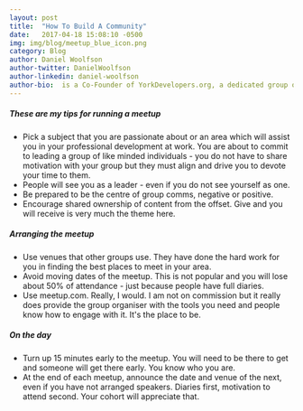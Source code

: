 ```yaml
---
layout: post
title:  "How To Build A Community"
date:   2017-04-18 15:08:10 -0500
img: img/blog/meetup_blue_icon.png
category: Blog
author: Daniel Woolfson
author-twitter: DanielWoolfson
author-linkedin: daniel-woolfson
author-bio:  is a Co-Founder of YorkDevelopers.org, a dedicated group of software engineers in York providing meetups for technology professionals in York.  Daniel is also a co-organiser of the York Code Dojo and MagentoYork.
---
```



##### These are my tips for running a meetup

- Pick a subject that you are passionate about or an area which will assist you in your professional development at work.  You are about to commit to leading a group of like minded individuals - you do not have to share  motivation with your group but they must align and drive you to devote your time to them.
- People will see you as a leader - even if you do not see yourself as one.
- Be prepared to be the centre of group comms, negative or positive.
- Encourage shared ownership of content from the offset.  Give and you will receive is very much the theme here.

##### Arranging the meetup

- Use venues that other groups use.  They have done the hard work for you in finding the best places to meet in your area.
- Avoid moving dates of the meetup.   This is not popular and you will lose about 50% of attendance - just because people have full diaries.
- Use meetup.com.  Really, I would.  I am not on commission but it really does provide the group organiser with the tools you need and people know how to engage with it. It's the place to be.

##### On the day

- Turn up 15 minutes early to the meetup.  You will need to be there to get and someone will get there early.  You know who you are.
- At the end of each meetup, announce the date and venue of the next, even if you have not arranged speakers.  Diaries first, motivation to attend second.  Your cohort will appreciate that.